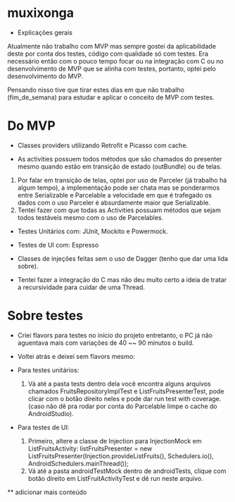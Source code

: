 # muxixonga

* Explicações gerais

Atualmente não trabalho com MVP mas sempre gostei da aplicabilidade deste por conta dos testes, código com qualidade só com testes. 
Era necessário então com o pouco tempo focar ou na integração com C ou no desenvolvimento de MVP que se alinha com testes, portanto, optei pelo desenvolvimento do MVP. 

Pensando nisso tive que tirar estes dias em que não trabalho (fim_de_semana) para estudar e aplicar o conceito de MVP com testes.

# Do MVP
- Classes providers utilizando Retrofit e Picasso com cache.

- As activities possuem todos métodos que são chamados do presenter mesmo quando estão em transição de estado (outBundle) ou de telas.
1. Por falar em transição de telas, optei por uso de Parceler (já trabalho há algum tempo), a implementação pode ser chata mas se ponderarmos entre Serializable e Parcelable a velocidade em que é trafegado os dados com o uso Parceler é absurdamente maior que Serializable.
2. Tentei fazer com que todas as Activities possuam métodos que sejam todos testáveis mesmo com o uso de Parcelables.

- Testes Unitários com: JUnit, Mockito e Powermock.

- Testes de UI com: Espresso

- Classes de injeções feitas sem o uso de Dagger (tenho que dar uma lida sobre).

- Tentei fazer a integração do C mas não deu muito certo a ideia de tratar a recursividade para cuidar de uma Thread.

# Sobre testes
- Criei flavors para testes no início do projeto entretanto, o PC já não aguentava mais com variações de 40 ~~ 90 minutos o build.

- Voltei atrás e deixei sem flavors mesmo:
* Para testes unitários:
   1. Vá até a pasta tests dentro dela você encontra alguns arquivos chamados FruitsRepositoryImplTest e ListFruitsPresenterTest, pode clicar com o botão direito neles e pode dar run test with coverage. (caso não dê pra rodar por conta do Parcelable limpe o cache do AndroidStudio).

* Para testes de UI:
   1. Primeiro, altere a classe de Injection para InjectionMock em ListFruitsActivity:
    listFruitsPresenter = new ListFruitsPresenter(Injection.provideListFruits(), Schedulers.io(), AndroidSchedulers.mainThread());
   2. Vá até a pasta androidTestMock dentro de androidTests, clique com botão direito em ListFruitActivityTest e dê run neste arquivo.

** adicionar mais conteúdo
